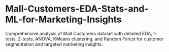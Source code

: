 # Mall-Customers-EDA-Stats-and-ML-for-Marketing-Insights
Comprehensive analysis of Mall Customers dataset with  detailed EDA, t-tests, Z-tests, ANOVA, KMeans clustering, and Random Forest for customer segmentation and targeted marketing insights.
